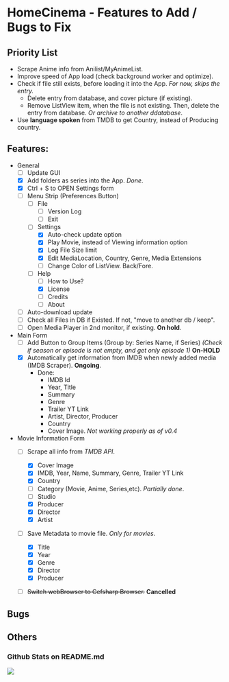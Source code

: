 # HomeCinema - Features to Add / Bugs to Fix

## Priority List
- Scrape Anime info from Anilist/MyAnimeList.
- Improve speed of App load (check background worker and optimize).
- Check if file still exists, before loading it into the App. *For now, skips the entry.*
  - Delete entry from database, and cover picture (if existing).
  - Remove ListView item, when the file is not existing. Then, delete the entry from database. *Or archive to another ddatabase*.
- Use **language spoken** from TMDB to get Country, instead of Producing country.

## Features:
- General
  - [ ] Update GUI
  - [x] Add folders as series into the App. *Done*.
  - [x] Ctrl + S to OPEN Settings form
  - [ ] Menu Strip (Preferences Button)
    - [ ] File
	  - [ ] Version Log
	  - [ ] Exit
	- [ ] Settings
	  - [x] Auto-check update option
	  - [x] Play Movie, instead of Viewing information option
	  - [x] Log File Size limit
	  - [x] Edit MediaLocation, Country, Genre, Media Extensions
	  - [ ] Change Color of ListView. Back/Fore.
	- [ ] Help
	  - [ ] How to Use?
	  - [x] License
	  - [ ] Credits
	  - [ ] About
  - [ ] Auto-download update
  - [ ] Check all Files in DB if Existed. If not, "move to another db / keep".
  - [ ] Open Media Player in 2nd monitor, if existing. **On hold**.

- Main Form
  - [ ] Add Button to Group Items (Group by: Series Name, if Series) *(Check if season or episode is not empty, and get only episode 1)* **On-HOLD**
  - [x] Automatically get information from IMDB when newly added media (IMDB Scraper). **Ongoing**.
    - Done:
	  - IMDB Id
	  - Year, Title
	  - Summary
	  - Genre
	  - Trailer YT Link
	  - Artist, Director, Producer
	  - Country
	  - Cover Image. *Not working properly as of v0.4*
	  
- Movie Information Form
  - [ ] Scrape all info from *TMDB API*.
    - [x] Cover Image
    - [x] IMDB, Year, Name, Summary, Genre, Trailer YT Link
	- [x] Country
	- [ ] Category (Movie, Anime, Series,etc). *Partially done*.
	- [ ] Studio
	- [x] Producer
	- [x] Director
	- [x] Artist
  - [ ] Save Metadata to movie file. *Only for movies*.
    - [x] Title
	- [x] Year
	- [x] Genre
	- [x] Director
	- [x] Producer
  - [ ] ~~Switch webBrowser to Cefsharp Browser.~~ **Cancelled**
  

## Bugs

## Others

### Github Stats on README.md

<img src="https://github-readme-stats.vercel.app/api?username=JerloPH&&show_icons=true">
